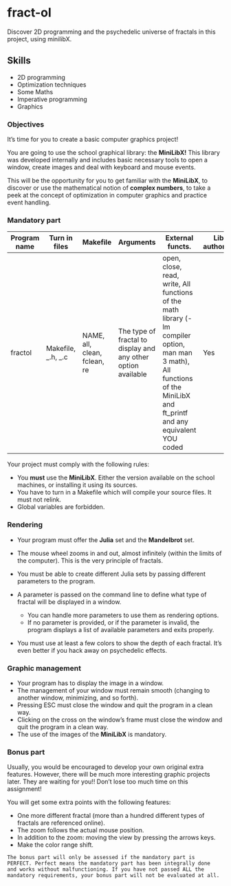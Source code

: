 # fract-ol

Discover 2D programming and the psychedelic universe of fractals in this project, using minilibX.

## Skills

- 2D programming
- Optimization techniques
- Some Maths
- Imperative programming
- Graphics

### Objectives

It’s time for you to create a basic computer graphics project!

You are going to use the school graphical library: the **MiniLibX!** This library was
developed internally and includes basic necessary tools to open a window, create images
and deal with keyboard and mouse events.

This will be the opportunity for you to get familiar with the **MiniLibX**, to discover
or use the mathematical notion of **complex numbers**, to take a peek at the concept of
optimization in computer graphics and practice event handling.

### Mandatory part

| Program name | Turn in files      | Makefile                     | Arguments                                                     | External functs.                                                                                                                                                            | Libft authorized | Description                                                                                                    |
| ------------ | ------------------ | ---------------------------- | ------------------------------------------------------------- | --------------------------------------------------------------------------------------------------------------------------------------------------------------------------- | ---------------- | -------------------------------------------------------------------------------------------------------------- |
| fractol      | Makefile, _.h, _.c | NAME, all, clean, fclean, re | The type of fractal to display and any other option available | open, close, read, write, All functions of the math library (-lm compiler option, man man 3 math), All functions of the MiniLibX and ft_printf and any equivalent YOU coded | Yes              | This project is about creating a small fractal exploration program. First, you have to know what a fractal is. |

Your project must comply with the following rules:

- You **must** use the **MiniLibX**. Either the version available on the school machines, or installing it using its sources.
- You have to turn in a Makefile which will compile your source files. It must not relink.
- Global variables are forbidden.

### Rendering

- Your program must offer the **Julia** set and the **Mandelbrot** set.

- The mouse wheel zooms in and out, almost infinitely (within the limits of the computer). This is the very principle of fractals.
- You must be able to create different Julia sets by passing different parameters to
  the program.
- A parameter is passed on the command line to define what type of fractal will be
  displayed in a window.
  - You can handle more parameters to use them as rendering options.
  - If no parameter is provided, or if the parameter is invalid, the program displays a list of available parameters and exits properly.
- You must use at least a few colors to show the depth of each fractal. It’s even better if you hack away on psychedelic effects.

### Graphic management

- Your program has to display the image in a window.
- The management of your window must remain smooth (changing to another window, minimizing, and so forth).
- Pressing ESC must close the window and quit the program in a clean way.
- Clicking on the cross on the window’s frame must close the window and quit the program in a clean way.
- The use of the images of the **MiniLibX** is mandatory.

### Bonus part

Usually, you would be encouraged to develop your own original extra features. However,
there will be much more interesting graphic projects later. They are waiting for you!!
Don’t lose too much time on this assignment!

You will get some extra points with the following features:

- One more different fractal (more than a hundred different types of fractals are referenced online).
- The zoom follows the actual mouse position.
- In addition to the zoom: moving the view by pressing the arrows keys.
- Make the color range shift.

```
The bonus part will only be assessed if the mandatory part is
PERFECT. Perfect means the mandatory part has been integrally done
and works without malfunctioning. If you have not passed ALL the
mandatory requirements, your bonus part will not be evaluated at all.
```
